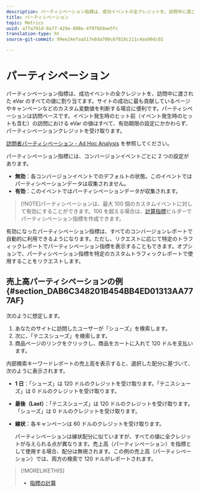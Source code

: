 ```yaml
---
description: パーティシペーション指標は、成功イベントの全クレジットを、訪問中に渡された eVar のすべての値に割り当てます。サイトの成功に最も貢献しているページやキャンペーンなどのカスタム変数値を判断する場合に便利です。パーティシペーションは訪問ベースです。イベント発生時のヒット前（イベント発生時のヒットも含む）の訪問における eVar の値はすべて、有効期限の設定にかかわらず、パーティシペーションクレジットを受け取ります。
title: パーティシペーション
topic: Metrics
uuid: a7fa791d-0a77-429e-808e-4f97bb9ae5fc
translation-type: ht
source-git-commit: 99ee24efaa517e8da700c67818c111c4aa90dc02

---
```



# パーティシペーション

パーティシペーション指標は、成功イベントの全クレジットを、訪問中に渡された eVar のすべての値に割り当てます。サイトの成功に最も貢献しているページやキャンペーンなどのカスタム変数値を判断する場合に便利です。パーティシペーションは訪問ベースです。イベント発生時のヒット前（イベント発生時のヒットも含む）の訪問における eVar の値はすべて、有効期限の設定にかかわらず、パーティシペーションクレジットを受け取ります。

[訪問者パーティシペーション - Ad Hoc Analysis](/help/components/c-variables/c-metrics/metrics-visitor-participation.md) を参照してください。

パーティシペーション指標には、コンバージョンイベントごとに 2 つの設定があります。

* **無効**：各コンバージョンイベントでのデフォルトの状態。このイベントではパーティシペーションデータは収集されません。
* **有効**：このイベントではパーティシペーションデータが収集されます。

> [!NOTE]パーティシペーションは、最大 100 個のカスタムイベントに対して有効にすることができます。100 を超える場合は、[計算指標](https://marketing.adobe.com/resources/help/ja_JP/analytics/calcmetrics/participation_metric.html)ビルダーでパーティシペーション指標を作成できます。

有効になったパーティシペーション指標は、すべてのコンバージョンレポートで自動的に利用できるようになります。ただし、リクエストに応じて特定のトラフィックレポートでパーティシペーション指標を表示することもできます。オプションで、パーティシペーション指標を特定のカスタムトラフィックレポートで使用することをリクエストします。

## 売上高パーティシペーションの例{#section_DAB6C348201B454BB4ED01313AA777AF}

次のように想定します。

1. あなたのサイトに訪問したユーザーが「シューズ」を検索します。
1. 次に、「テニスシューズ」を検索します。
1. 商品ページのリンクをクリックし、商品をカートに入れて 120 ドルを支払います。

内部検索キーワードレポートの売上高を表示すると、選択した配分に基づいて、次のように表示されます。

* **1 日**：「シューズ」は 120 ドルのクレジットを受け取ります。「テニスシューズ」は 0 ドルのクレジットを受け取ります。
* **最後（Last）**：「テニスシューズ」は 120 ドルのクレジットを受け取ります。「シューズ」は 0 ドルのクレジットを受け取ります。
* **線状**：各キャンペーンは 60 ドルのクレジットを受け取ります。

   パーティシペーションは線状配分に似ていますが、すべての値に全クレジットが与えられる点が異なります。売上高（パーティシペーション）を指標として使用する場合、配分は無視されます。この例の売上高（パーティシペーション）では、両方の検索で 120 ドルがレポートされます。

>[!MORELIKETHIS]
>
>* [指標の計算](/help/components/c-variables/c-metrics/metrics-calculations.md)

